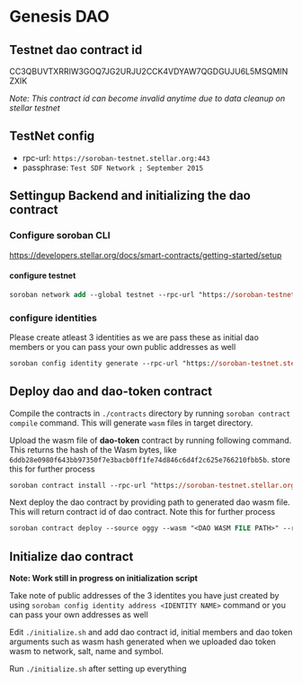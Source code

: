 # Genesis DAO

## Testnet dao contract id

CC3QBUVTXRRIW3GOQ7JG2URJU2CCK4VDYAW7QGDGUJU6L5MSQMINZXIK

*Note: This contract id can become invalid anytime due to data cleanup on stellar testnet*

## TestNet config

- rpc-url: `https://soroban-testnet.stellar.org:443`
- passphrase: `Test SDF Network ; September 2015`

## Settingup Backend and initializing the dao contract

### Configure soroban CLI

https://developers.stellar.org/docs/smart-contracts/getting-started/setup

#### configure testnet

```ps
soroban network add --global testnet --rpc-url "https://soroban-testnet.stellar.org:443" --network-passphrase "Test SDF Network ; September 2015"
```

### configure identities

Please create atleast 3 identities as we are pass these as initial dao members or you can pass your own public addresses as well

```ps
soroban config identity generate --rpc-url "https://soroban-testnet.stellar.org:443" --network-passphrase "Test SDF Network ; September 2015" --network testnet <IDENTITY NAME>
```

## Deploy dao and dao-token contract

Compile the contracts in `./contracts` directory by running `soroban contract compile` command. This will generate `wasm` files in target directory.

Upload the wasm file of **dao-token** contract by running following command. This returns the hash of the Wasm bytes, like `6ddb28e0980f643bb97350f7e3bacb0ff1fe74d846c6d4f2c625e766210fbb5b`. store this for further process

```ps
soroban contract install --rpc-url "https://soroban-testnet.stellar.org:443" --network-passphrase "Test SDF Network ; September 2015" --network testnet --source <IDENTITY> --wasm <DAO TOKEN WASM FILE PATH>
```

Next deploy the dao contract by providing path to generated dao wasm file. This will return contract id of dao contract. Note this for further process

```ps
soroban contract deploy --source oggy --wasm "<DAO WASM FILE PATH>" --rpc-url "https://soroban-testnet.stellar.org:443" --network-passphrase "Test SDF Network ; September 2015" --network testnet
```

## Initialize dao contract

**Note: Work still in progress on initialization script**

Take note of public addresses of the 3 identites you have just created by using `soroban config identity address <IDENTITY NAME>` command or you can pass your own addresses as well

Edit `./initialize.sh` and add dao contract id, initial members and dao token arguments such as wasm hash generated when we uploaded dao token wasm to network, salt, name and symbol.

Run `./initialize.sh` after setting up everything